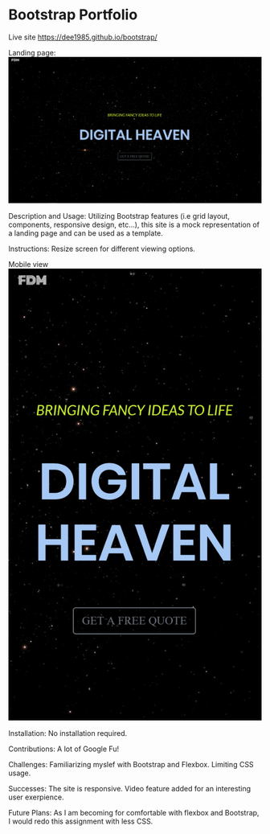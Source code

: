 # Bootstrap Portfolio

Live site <https://dee1985.github.io/bootstrap/>

Landing page: ![screen clip of home screen](assets/img/larger.png)

Description and Usage: Utilizing Bootstrap features (i.e grid layout, components, responsive design, etc...), this site is a mock representation of a landing page and can be used as a template.

Instructions: Resize screen for different viewing options.

Mobile view ![screen clip](assets/img/mobile.png)

Installation: No installation required.

Contributions: A lot of Google Fu!

Challenges: Familiarizing myslef with Bootstrap and Flexbox. Limiting CSS usage.

Successes: The site is responsive. Video feature added for an interesting user exerpience.

Future Plans: As I am becoming for comfortable with flexbox and Bootstrap, I would redo this assignment with less CSS.
